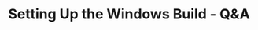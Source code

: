 ---
title: "Setting Up the Windows Build - Q&A"
layout: "video"
videoId: "uxbJo5DDpWY"
markers:
    "0:35": "Could you show how you added the Handmade Hero directory to the path?"
    "3:44": "Do all Windows programs written in C/C++ use WinMain? Does The Witness have the same started code?"
    "4:48": "What is the difference between Microsoft's compiler and gcc?"
    "6:27": "What type of milk are you drinking?"
    "6:33": "How do you write a renderer that is hardware accelerated?"
    "6:46": "Can we get your .emacs file? Do you always code without line numbers?"
    "6:59": "Will there be a sushi bar in Handmade Hero?"
    "7:03": "*Question regarding the linker and IDE*"
    "8:16": "Is there a reason you didn't use the developer command line shortcuts?"
    "9:21": "How much experience do you have audio processing code?"
    "9:33": "*Asking whether we'll be setting up things in the Mac OS and Linux environment as well*"
    "9:45": "Will it be a 2D or 3D game?"
    "10:26": "2-hour streams?"
    "10:37": "What style of game are you making? ETA for the game?"
    "11:08": "Will the game be Windows-only?"
    "11:30": "Will you do extended live streams?"
    "11:56": "Can you show the command line parameters that you set in the shortcut?"
    "13:25": "What is your favorite Linux distro?"
    "13:52": "Will I be able to follow you just using VS 2013 Community Edition?"
    "15:04": "Will the game have multiplayer?"
    "16:02": "Can you please remove the parentheses in return(0);"
    "16:11": "When can we get some details on the actual game?"
    "16:31": "Why don't you just compile directly in Visual Studio?"
    "17:26": "How does it feel having more than 700 viewers on the stream?"
    "19:18": "*Question regarding command line and the visual debugger*"
    "21:29": "What GDB frontend do you use on Linux?"
    "21:35": "What did yo uwork on while working on Bink video?"
    "24:00": "Will you look at the chat for viewer answers while you work?"
    "24:07": "*Request to do 5-hour streams*"
    "25:12": "Is there a design document?"
    "26:37": "Are we able to open source our own implementations?"
    "27:23": "Fixed point or floating point For the audio representation in the game?"
    "27:30": "*Comment about the C/C++ specification*"
    "28:01": "Are you staying on Windows for the bulk of the show?"
    "29:31": "Do you have *everything* planned?"
    "30:00": "Why don't you run Windows 8.1?"
    "31:18": "*Comment that mentions the Doom 3 source code*"
    "31:31": "*Comment about getting an intern*"
    "32:00": "*Question regarding Twitch quality settings*"
    "32:27": "Any chance you could stream earlier?"
    "33:25": "Will you have an actual repo for the project?"
    "33:53": "Which better-debugger Linux projects are you looking forward to?"
    "34:17": "Windows 7 doesn't support AVX2."
    "34:42": "*Question regarding repo again (answered in 33:25)*"
    "35:04": "Did you consider doing a Kickstarter for this series?"
    "37:43": "*Remark about Twitch stream quality*"
    "37:55": "*Almond milk powerup confirmed*"
    "38:15": "*Setting up a poll to decide best time to stream on Fridays*"
    "38:40": "What do you think about learning math concepts on Wikipedia?"
    "39:25": "*C++ interfacint with API that deals with a dedicated graphics card*"
    "39:40": "*We are all excited that you're doing this in C*"
    "40:11": "*Another Kickstarter comment*"
    "40:46": "*Remark about having a 3D sequel*"
    "41:56": "Would you consider dropping the framerate/"
    "42:16": "*Wrist glove powerup NOT confirmed*"
    "42:30": "Could you recommend some good books? Tutorials?"
    "43:35": "*Clearing up confusion with C++ structs (related: 52:35)*"
    "45:44": "*How we'll transition to take advantage of hardware acceleration*"
    "46:10": "Can you make constructors in C++ structs?"
    "46:29": "*Yet another Kickstarter comment*"
    "47:32": "Are you planning to have descriptive names for the Youtube archive videos?"
    "48:00": "*30 FPS game confirmed*"
    "48:13": "What's up with the Handmade Hero icon on the Twitch page?"
    "48:24": "*Benefits of learning things from scratch*"
    "50:30": "#milkhit"
    "50:35": "Will you ditch the #include <Windows.h>?"
    "50:44": "How often do you use the debugger?"
    "51:02": "Why do you scope the for-loop the way you do? (Muratori For Syntax)"
    "51:31": "*Micro-transactions are all the rage. Suggestion to use them*"
    "52:20": "Will there be an option to pre-order as a gift for a friend?"
    "52:35": "*Difference between C and C++ structs*"
    "53:12": "*Suggestion on putting a green screen behind Casey*"
    "53:21": "Will sound effects be implemented right away?"
    "53:46": "*Twitch partnership is a possibility (?)*"
    "54:06": "How do you plan to design a good game?"
    "56:50": "Why start from scratch?"
    "1:02:10": "Set up an official forum?"
    "1:04:02": "Why not code in just pure C or pure C++?"
    "1:06:30": "Is there a game dev company you really admire?"
    "1:08:17": "Where do most of your audience come from?"
    "1:10:28": "SDL or SFML?"
    "1:10:54": "*Closing Remarks*"
---